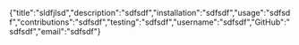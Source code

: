 {"title":"sldfjlsd","description":"sdfsdf","installation":"sdfsdf","usage":"sdfsdf","contributions":"sdfsdf","testing":"sdfsdf","username":"sdfsdf","GitHub":"sdfsdf","email":"sdfsdf"}